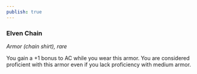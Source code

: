 ```yaml
---
publish: true
---
```

### Elven Chain

*Armor (chain shirt), rare*

You gain a +1 bonus to AC while you wear this armor. You are considered proficient with this armor even if you lack proficiency with medium armor.